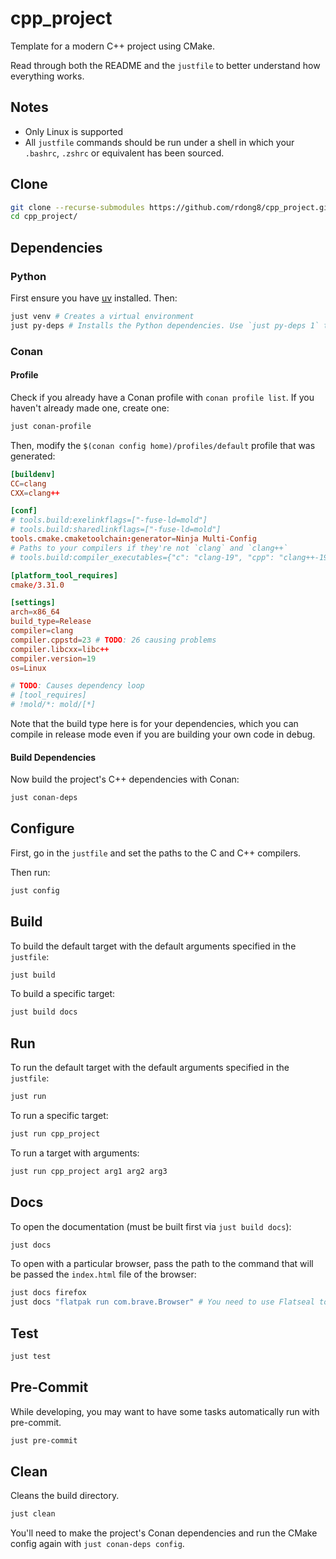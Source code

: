 # cpp_project

Template for a modern C++ project using CMake.

Read through both the README and the `justfile` to better understand how everything works.

## Notes

- Only Linux is supported
- All `justfile` commands should be run under a shell in which your `.bashrc`, `.zshrc` or equivalent has been sourced.

## Clone

```bash
git clone --recurse-submodules https://github.com/rdong8/cpp_project.git
cd cpp_project/
```

## Dependencies

### Python

First ensure you have [uv](https://github.com/astral-sh/uv) installed. Then:

```bash
just venv # Creates a virtual environment
just py-deps # Installs the Python dependencies. Use `just py-deps 1` to force a reinstall.
```

### Conan

#### Profile

Check if you already have a Conan profile with `conan profile list`. If you haven't already made one, create one:

```bash
just conan-profile
```

Then, modify the `$(conan config home)/profiles/default` profile that was generated:

```toml
[buildenv]
CC=clang
CXX=clang++

[conf]
# tools.build:exelinkflags=["-fuse-ld=mold"]
# tools.build:sharedlinkflags=["-fuse-ld=mold"]
tools.cmake.cmaketoolchain:generator=Ninja Multi-Config
# Paths to your compilers if they're not `clang` and `clang++`
# tools.build:compiler_executables={"c": "clang-19", "cpp": "clang++-19"}

[platform_tool_requires]
cmake/3.31.0

[settings]
arch=x86_64
build_type=Release
compiler=clang
compiler.cppstd=23 # TODO: 26 causing problems
compiler.libcxx=libc++
compiler.version=19
os=Linux

# TODO: Causes dependency loop
# [tool_requires]
# !mold/*: mold/[*]
```

Note that the build type here is for your dependencies, which you can compile in release mode even if you are building
your own code in debug.

#### Build Dependencies

Now build the project's C++ dependencies with Conan:

```bash
just conan-deps
```

## Configure

First, go in the `justfile` and set the paths to the C and C++ compilers.

Then run:

```bash
just config
```

## Build

To build the default target with the default arguments specified in the `justfile`:

```bash
just build
```

To build a specific target:

```bash
just build docs
```

## Run

To run the default target with the default arguments specified in the `justfile`:

```bash
just run
```

To run a specific target:

```bash
just run cpp_project
```

To run a target with arguments:

```bash
just run cpp_project arg1 arg2 arg3
```

## Docs

To open the documentation (must be built first via `just build docs`):

```bash
just docs
```

To open with a particular browser, pass the path to the command that will be passed the `index.html` file of the
browser:

```bash
just docs firefox
just docs "flatpak run com.brave.Browser" # You need to use Flatseal to give the flatpak permission in this case
```

## Test

```bash
just test
```

## Pre-Commit

While developing, you may want to have some tasks automatically run with pre-commit.

```bash
just pre-commit
```

## Clean

Cleans the build directory.

```bash
just clean
```

You'll need to make the project's Conan dependencies and run the CMake config again with `just conan-deps config`.
